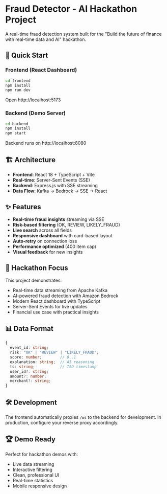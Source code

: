 # Fraud Detector - AI Hackathon Project

A real-time fraud detection system built for the "Build the future of finance with real-time data and AI" hackathon.

## 🚀 Quick Start

### Frontend (React Dashboard)
```bash
cd frontend
npm install
npm run dev
```
Open http://localhost:5173

### Backend (Demo Server)
```bash
cd backend
npm install
npm start
```
Backend runs on http://localhost:8080

## 🏗️ Architecture

- **Frontend**: React 18 + TypeScript + Vite
- **Real-time**: Server-Sent Events (SSE)
- **Backend**: Express.js with SSE streaming
- **Data Flow**: Kafka → Bedrock → SSE → React

## ✨ Features

- **Real-time fraud insights** streaming via SSE
- **Risk-based filtering** (OK, REVIEW, LIKELY_FRAUD)
- **Live search** across all fields
- **Responsive dashboard** with card-based layout
- **Auto-retry** on connection loss
- **Performance optimized** (400 item cap)
- **Visual feedback** for new insights

## 🎯 Hackathon Focus

This project demonstrates:
- Real-time data streaming from Apache Kafka
- AI-powered fraud detection with Amazon Bedrock
- Modern React dashboard with TypeScript
- Server-Sent Events for live updates
- Financial use case with practical insights

## 📊 Data Format

```typescript
{
  event_id: string;
  risk: "OK" | "REVIEW" | "LIKELY_FRAUD";
  score: number;        // 0..1
  explanation: string;  // AI reasoning
  ts: string;           // ISO timestamp
  user_id?: string;
  amount?: number;
  merchant?: string;
}
```

## 🛠️ Development

The frontend automatically proxies `/ws` to the backend for development. In production, configure your reverse proxy accordingly.

## 🏆 Demo Ready

Perfect for hackathon demos with:
- Live data streaming
- Interactive filtering
- Clean, professional UI
- Real-time statistics
- Mobile responsive design

